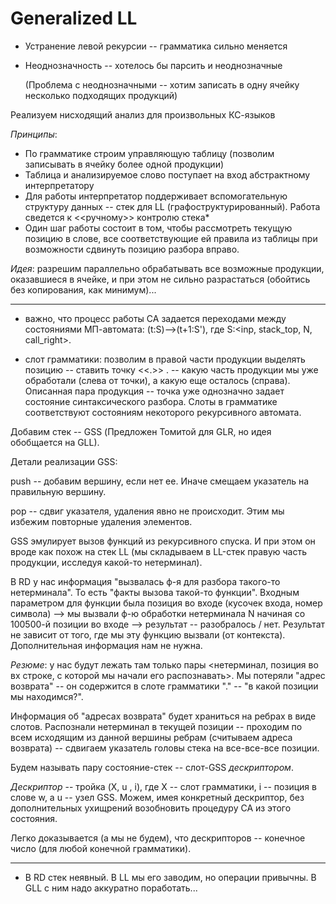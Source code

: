 # Generalized LL

 - Устранение левой рекурсии -- грамматика сильно меняется
 - Неоднозначность -- хотелось бы парсить и неоднозначные
    
   (Проблема с неоднозначными -- хотим записать в одну ячейку несколько подходящих продукций)
    
Реализуем нисходящий анализ для произвольных КС-языков

_Принципы_:

- По грамматике строим управляющую таблицу (позволим записывать в ячейку более одной продукции)
- Таблица и анализируемое слово поступает на вход абстрактному интерпретатору
- Для работы интерпретатор поддерживает вспомогательную структуру данных -- стек для LL (графоструктурированный). Работа сведется к <<ручному>> контролю стека*
- Один шаг работы состоит в том, чтобы рассмотреть текущую позицию в слове, все соответствующие ей правила из таблицы при возможности сдвинуть позицию разбора вправо.


_Идея_: разрешим параллельно обрабатывать все возможные продукции, оказавшиеся в ячейке, и при этом не сильно разрастаться (обойтись без копирования, как минимум)...

--------------------------------------------------------------------------------------------------------------------------
* важно, что процесс работы СА задается переходами между состояниями МП-автомата: (t:S)-->(t+1:S'), где S:<inp, stack_top, N, call_right>. 

* слот грамматики: позволим в правой части продукции выделять позицию -- ставить точку <<.>> . -- какую часть продукции мы уже обработали (слева от точки), а какую еще осталось (справа). Описанная пара продукция -- точка уже однозначно задает состояние синтаксического разбора. Слоты в грамматике соответствуют состояниям некоторого рекурсивного автомата.

Добавим стек -- GSS (Предложен Томитой для GLR, но идея обобщается на GLL). 

Детали реализации GSS:

push -- добавим вершину, если нет ее. Иначе смещаем указатель на правильную вершину.

pop -- сдвиг указателя, удаления явно не происходит. Этим мы избежим повторные удаления элементов.

GSS эмулирует вызов функций из рекурсивного спуска. И при этом он вроде как похож на стек LL (мы складываем в LL-стек правую часть продукции, исследуя какой-то нетерминал). 

В RD у нас информация "вызвалась ф-я для разбора такого-то нетерминала". То есть "факты вызова такой-то функции".
Входным параметром для функции была позиция во входе (кусочек входа, номер символа) --> мы вызвали ф-ю обработки нетерминала N начиная со 100500-й позиции во входе --> результат -- разобралось / нет. Результат не зависит от того, где мы эту функцию вызвали (от контекста). Дополнительная информация нам не нужна. 

_Резюме_: у нас будут лежать там только пары <нетерминал, позиция во вх строке, с которой мы начали его распознавать>. Мы потеряли "адрес возврата" -- он содержится в слоте грамматики "." -- "в какой позиции мы находимся?". 

Информация об "адресах возврата" будет храниться на ребрах в виде слотов. Распознали нетерминал в текущей позиции -- проходим по всем исходящим из данной вершины ребрам (считываем адреса возврата) -- сдвигаем указатель головы стека на все-все-все позиции. 


Будем называть пару состояние-стек -- слот-GSS _дескриптором_. 

_Дескриптор_ -- тройка (X, u , i), где X -- слот грамматики, i -- позиция в слове w, а u -- узел GSS. Можем, имея конкретный дескриптор, без дополнительных ухищрений возобновить процедуру СА из этого состояния.

Легко доказывается (а мы не будем), что дескрипторов -- конечное число (для любой конечной грамматики).





--------------------------------------------------------------------------------------------------------------------------

* В RD стек неявный. В LL мы его заводим, но операции привычны. В GLL с ним надо аккуратно поработать...
